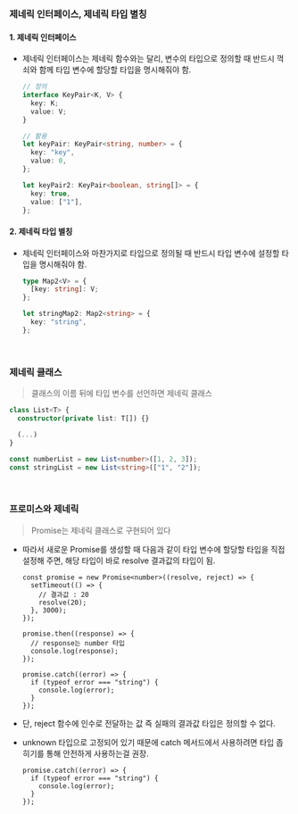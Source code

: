 ### 제네릭 인터페이스, 제네릭 타입 별칭

#### 1. 제네릭 인터페이스

- 제네릭 인터페이스는 제네릭 함수와는 달리, 변수의 타입으로 정의할 때 반드시 꺽쇠와 함께 타입 변수에 할당할 타입을 명시해줘야 함.

  ```ts
  // 정의
  interface KeyPair<K, V> {
    key: K;
    value: V;
  }

  // 활용
  let keyPair: KeyPair<string, number> = {
    key: "key",
    value: 0,
  };

  let keyPair2: KeyPair<boolean, string[]> = {
    key: true,
    value: ["1"],
  };
  ```

#### 2. 제네릭 타입 별칭

- 제네릭 인터페이스와 마찬가지로 타입으로 정의될 때 반드시 타입 변수에 설정할 타입을 명시해줘야 함.

  ```ts
  type Map2<V> = {
    [key: string]: V;
  };

  let stringMap2: Map2<string> = {
    key: "string",
  };
  ```

<br/>

### 제네릭 클래스

> 클래스의 이름 뒤에 타입 변수를 선언하면 제네릭 클래스

```ts
class List<T> {
  constructor(private list: T[]) {}

  (...)
}

const numberList = new List<number>([1, 2, 3]);
const stringList = new List<string>(["1", "2"]);
```

<br/>

### 프로미스와 제네릭

> Promise는 제네릭 클래스로 구현되어 있다

- 따라서 새로운 Promise를 생성할 때 다음과 같이 타입 변수에 할당할 타입을 직접 설정해 주면, 해당 타입이 바로 resolve 결과값의 타입이 됨.

  ```tsx
  const promise = new Promise<number>((resolve, reject) => {
    setTimeout(() => {
      // 결과값 : 20
      resolve(20);
    }, 3000);
  });

  promise.then((response) => {
    // response는 number 타입
    console.log(response);
  });

  promise.catch((error) => {
    if (typeof error === "string") {
      console.log(error);
    }
  });
  ```

- 단, reject 함수에 인수로 전달하는 값 즉 실패의 결과값 타입은 정의할 수 없다.
- unknown 타입으로 고정되어 있기 때문에 catch 메서드에서 사용하려면 타입 좁히기를 통해 안전하게 사용하는걸 권장.

  ```tsx
  promise.catch((error) => {
    if (typeof error === "string") {
      console.log(error);
    }
  });
  ```

<br/>
